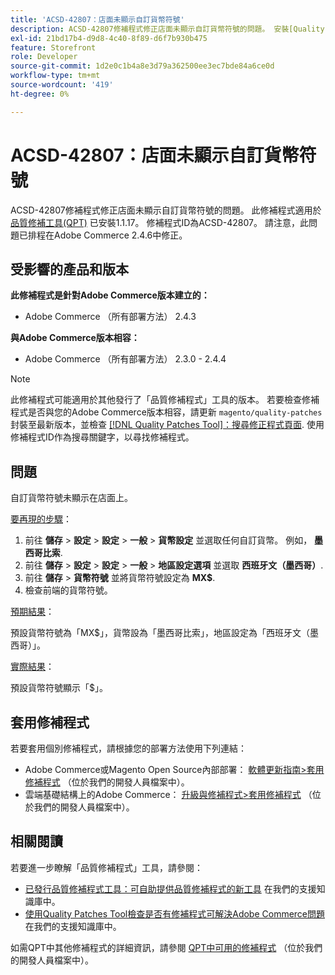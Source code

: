 ```yaml
---
title: 'ACSD-42807：店面未顯示自訂貨幣符號'
description: ACSD-42807修補程式修正店面未顯示自訂貨幣符號的問題。 安裝[Quality Patches Tool (QPT)](/help/announcements/adobe-commerce-announcements/magento-quality-patches-released-new-tool-to-self-serve-quality-patches.md) 1.1.17時，即可使用此修補程式。 修補程式ID為ACSD-42807。 請注意，此問題已排程在Adobe Commerce 2.4.6中修正。
exl-id: 21bd17b4-d9d8-4c40-8f89-d6f7b930b475
feature: Storefront
role: Developer
source-git-commit: 1d2e0c1b4a8e3d79a362500ee3ec7bde84a6ce0d
workflow-type: tm+mt
source-wordcount: '419'
ht-degree: 0%

---
```


# ACSD-42807：店面未顯示自訂貨幣符號

ACSD-42807修補程式修正店面未顯示自訂貨幣符號的問題。 此修補程式適用於 [品質修補工具(QPT)](/help/announcements/adobe-commerce-announcements/magento-quality-patches-released-new-tool-to-self-serve-quality-patches.md) 已安裝1.1.17。 修補程式ID為ACSD-42807。 請注意，此問題已排程在Adobe Commerce 2.4.6中修正。

## 受影響的產品和版本

**此修補程式是針對Adobe Commerce版本建立的：**

* Adobe Commerce （所有部署方法） 2.4.3

**與Adobe Commerce版本相容：**

* Adobe Commerce （所有部署方法） 2.3.0 - 2.4.4

>[!NOTE]
>
>此修補程式可能適用於其他發行了「品質修補程式」工具的版本。 若要檢查修補程式是否與您的Adobe Commerce版本相容，請更新 `magento/quality-patches` 封裝至最新版本，並檢查 [[!DNL Quality Patches Tool]：搜尋修正程式頁面](https://devdocs.magento.com/quality-patches/tool.html#patch-grid). 使用修補程式ID作為搜尋關鍵字，以尋找修補程式。

## 問題

自訂貨幣符號未顯示在店面上。

<u>要再現的步驟</u>：

1. 前往 **儲存** > **設定** > **設定** > **一般** > **貨幣設定** 並選取任何自訂貨幣。 例如， **墨西哥比索**.
1. 前往 **儲存** > **設定** > **設定** > **一般** > **地區設定選項** 並選取 **西班牙文（墨西哥）**.
1. 前往 **儲存** > **貨幣符號** 並將貨幣符號設定為 **MX$**.
1. 檢查前端的貨幣符號。

<u>預期結果</u>：

預設貨幣符號為「MX$」，貨幣設為「墨西哥比索」，地區設定為「西班牙文（墨西哥）」。

<u>實際結果</u>：

預設貨幣符號顯示「$」。

## 套用修補程式

若要套用個別修補程式，請根據您的部署方法使用下列連結：

* Adobe Commerce或Magento Open Source內部部署： [軟體更新指南>套用修補程式](https://devdocs.magento.com/guides/v2.4/comp-mgr/patching/mqp.html) （位於我們的開發人員檔案中）。
* 雲端基礎結構上的Adobe Commerce： [升級與修補程式>套用修補程式](https://devdocs.magento.com/cloud/project/project-patch.html) （位於我們的開發人員檔案中）。

## 相關閱讀

若要進一步瞭解「品質修補程式」工具，請參閱：

* [已發行品質修補程式工具：可自助提供品質修補程式的新工具](/help/announcements/adobe-commerce-announcements/magento-quality-patches-released-new-tool-to-self-serve-quality-patches.md) 在我們的支援知識庫中。
* [使用Quality Patches Tool檢查是否有修補程式可解決Adobe Commerce問題](/help/support-tools/patches-available-in-qpt-tool/check-patch-for-magento-issue-with-magento-quality-patches.md) 在我們的支援知識庫中。

如需QPT中其他修補程式的詳細資訊，請參閱 [QPT中可用的修補程式](https://devdocs.magento.com/quality-patches/tool.html#patch-grid) （位於我們的開發人員檔案中）。
